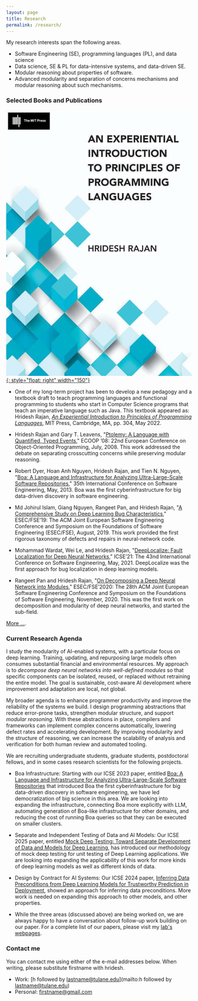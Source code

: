 ```yaml
---
layout: page
title: Research
permalink: /research/
---
```


My research interests span the following areas.

* Software Engineering (SE), programming languages (PL), and data science
* Data science, SE &amp; PL for data-intensive systems,
  and data-driven SE.
* Modular reasoning about properties of software.
* Advanced modularity and separation of concerns mechanisms
  and modular reasoning about such mechanisms.

### Selected Books and Publications

[![bookimage](images/eipopl.jpeg){: style="float: right" width="150"}](https://mitpress.mit.edu/9780262045452/an-experiential-introduction-to-principles-of-programming-languages/)

- One of my long-term project has been to develop a new pedagogy and a textbook draft
  to teach programming languages and functional programming to students who start in Computer Science programs
  that teach an imperative language such as Java.
  This textbook appeared as:
  Hridesh Rajan, [*An Experiential Introduction to Principles of Programming Languages*](https://mitpress.mit.edu/9780262045452/an-experiential-introduction-to-principles-of-programming-languages/), MIT Press, Cambridge, MA, pp. 304, May 2022.

- Hridesh Rajan and Gary T. Leavens, "[Ptolemy: A Language with Quantified, Typed Events](https://link.springer.com/chapter/10.1007/978-3-540-70592-5_8)," ECOOP ’08: 22nd European Conference on Object-Oriented Programming, July, 2008. This work addressed the debate on separating crosscutting concerns while preserving modular reasoning.

- Robert Dyer, Hoan Anh Nguyen, Hridesh Rajan, and Tien N. Nguyen, "[Boa: A Language and Infrastructure for Analyzing Ultra-Large-Scale Software Repositories](https://ieeexplore.ieee.org/document/6606588)," 35th International Conference on Software Engineering, May, 2013. Boa was the first cyberinfrastructure for big data-driven discovery in software engineering.

- Md Johirul Islam, Giang Nguyen, Rangeet Pan, and Hridesh Rajan, "[A Comprehensive Study on Deep Learning Bug Characteristics](https://dl.acm.org/doi/10.1145/3338906.3338955)," ESEC/FSE’19: The ACM Joint European Software Engineering Conference and Symposium on the Foundations of Software Engineering (ESEC/FSE), August, 2019. This work provided the first rigorous taxonomy of defects and repairs in neural-network code.

- Mohammad Wardat, Wei Le, and Hridesh Rajan, "[DeepLocalize: Fault Localization for Deep Neural Networks](https://dl.acm.org/doi/10.1109/ICSE43902.2021.00034)," ICSE’21: The 43nd International Conference on Software Engineering, May, 2021. DeepLocalize was the first approach for bug localization in deep learning models.

- Rangeet Pan and Hridesh Rajan, "[On Decomposing a Deep Neural Network into Modules](https://dl.acm.org/doi/10.1145/3368089.3409668)," ESEC/FSE’2020: The 28th ACM Joint European Software Engineering Conference and Symposium on the Foundations of Software Engineering, November, 2020. This was the first work on decomposition and modularity of deep neural networks, and started the sub-field.

[More ...](https://lab-design.github.io/papers/).


### Current Research Agenda

I study the modularity of AI-enabled systems, with a particular focus
on deep learning. Training, updating, and repurposing large models
often consumes substantial financial and environmental resources.
My approach is to *decompose deep neural networks into well-defined
modules* so that specific components can be isolated, reused, or
replaced without retraining the entire model.
The goal is sustainable, cost-aware AI development where improvement
and adaptation are local, not global.

My broader agenda is to enhance programmer productivity and improve
the reliability of the systems we build. I design programming
abstractions that reduce error-prone tasks, strengthen modular
structure, and support *modular reasoning*. With these abstractions
in place, compilers and frameworks can implement complex concerns
automatically, lowering defect rates and accelerating development.
By improving modularity and the structure of reasoning, we can
increase the scalability of analysis and verification for both human
review and automated tooling.

We are recruiting undergraduate students, graduate students, postdoctoral 
fellows, and in some cases research scientists for the following projects.

- Boa Infrastructure: Starting with our ICSE 2023 paper, entitled 
  [Boa: A Language and Infrastructure for Analyzing Ultra-Large-Scale Software Repositories](https://ieeexplore.ieee.org/document/6606588)
  that introduced Boa the first cyberinfrastructure for big data-driven 
  discovery in software engineering, we have led democratization of big 
  science in this area. We are looking into expanding the infrastructure,
  connecting Boa more explicitly with LLM, automating generation of Boa-like
  infrastructure for other domains, and reducing the cost of running Boa 
  queries so that they can be executed on smaller clusters. 

- Separate and Independent Testing of Data and AI Models: Our ICSE 2025 
  paper, entitled [Mock Deep Testing: Toward Separate Development of Data and Models for Deep Learning](https://dl.acm.org/doi/10.1109/ICSE55347.2025.00220),
  has introduced our methodology of mock deep testing for unit testing 
  of Deep Learning applications. We are looking into expanding the applicability
  of this work for more kinds of deep learning models as well as different 
  kinds of data.

- Design by Contract for AI Systems: Our ICSE 2024 paper, 
  [Inferring Data Preconditions from Deep Learning Models for Trustworthy Prediction in Deployment](https://dl.acm.org/doi/10.1145/3597503.3623333), 
  showed an approach for inferring data preconditions. More work is needed 
  on expanding this approach to other models, and other properties. 

- While the three areas (discussed above) are being worked on, we are 
  always happy to have a conversation about follow-up work building on 
  our paper. For a complete list of our papers, 
  please visit my [lab's webpages](https://lab-design.github.io/papers).


### Contact me

You can contact me using either of the e-mail addresses below. 
When writing, please substitute firstname with hridesh.

* Work: [h followed by lastname@tulane.edu](mailto:h followed by lastname@tulane.edu)
* Personal: [firstname@gmail.com](mailto:firstname@gmail.com)

